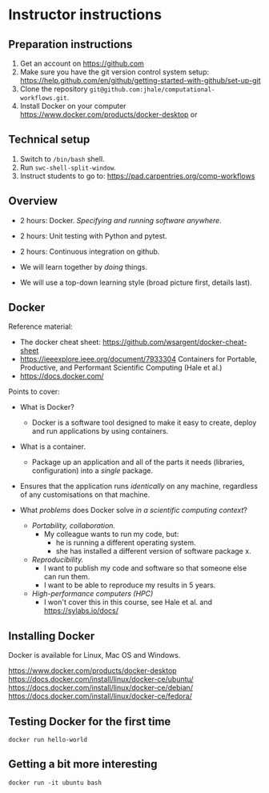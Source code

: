 # Instructor instructions

## Preparation instructions

1. Get an account on https://github.com
2. Make sure you have the git version control system setup: https://help.github.com/en/github/getting-started-with-github/set-up-git
3. Clone the repository ``git@github.com:jhale/computational-workflows.git``.
4. Install Docker on your computer https://www.docker.com/products/docker-desktop or 

## Technical setup

1. Switch to ``/bin/bash`` shell.
2. Run ``swc-shell-split-window``.
3. Instruct students to go to: https://pad.carpentries.org/comp-workflows

## Overview

* 2 hours: Docker. *Specifying and running software anywhere*.
* 2 hours: Unit testing with Python and pytest.
* 2 hours: Continuous integration on github.

* We will learn together by *doing* things.
* We will use a top-down learning style (broad picture first, details last).

## Docker

Reference material:

* The docker cheat sheet: https://github.com/wsargent/docker-cheat-sheet
* https://ieeexplore.ieee.org/document/7933304 Containers for Portable, Productive, and Performant Scientific Computing (Hale et al.)
* https://docs.docker.com/

Points to cover:

* What is Docker?
  * Docker is a software tool designed to make it easy to create, deploy
    and run applications by using containers.
* What is a container.
  * Package up an application and all of the parts it needs (libraries, configuration)
    into a *single* package.
* Ensures that the application runs *identically* on any machine, regardless
  of any customisations on that machine.

* What *problems* does Docker solve *in a scientific computing context*?
  * *Portability, collaboration.*
    * My colleague wants to run my code, but:
      * he is running a different operating system.
      * she has installed a different version of software package x.
  * *Reproducibility.*
    * I want to publish my code and software so that someone else can run them.
    * I want to be able to reproduce my results in 5 years.
  * *High-performance computers (HPC)*
    * I won't cover this in this course, see Hale et al. and https://sylabs.io/docs/

## Installing Docker

Docker is available for Linux, Mac OS and Windows.

https://www.docker.com/products/docker-desktop
https://docs.docker.com/install/linux/docker-ce/ubuntu/
https://docs.docker.com/install/linux/docker-ce/debian/
https://docs.docker.com/install/linux/docker-ce/fedora/

## Testing Docker for the first time

    docker run hello-world

## Getting a bit more interesting

    docker run -it ubuntu bash
